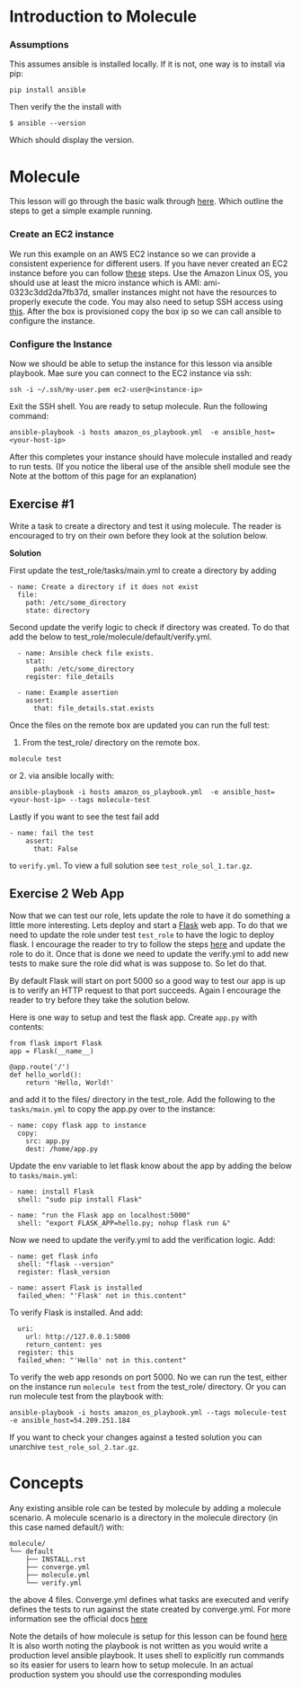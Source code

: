 # Introduction to Molecule 

### Assumptions
This assumes ansible is installed locally. If it is not, one way is to install via pip:
```
pip install ansible
```
Then verify the the install with 
```
$ ansible --version
```
Which should display the version.

# Molecule
This lesson will go through the basic walk through [here](https://molecule.readthedocs.io/en/latest/getting-started.html#run-test-sequence-commands).
Which outline the steps to get a simple example running. 

### Create an EC2 instance 
We run this example on an AWS EC2 instance so we can provide a consistent experience
for different users. If you have never created an EC2 instance before you can follow [these](https://docs.aws.amazon.com/efs/latest/ug/gs-step-one-create-ec2-resources.html)
steps. Use the Amazon Linux OS, you should use at least the micro instance 
which is AMI: ami-0323c3dd2da7fb37d, smaller instances might not have the 
resources to properly execute the code. You may also need to setup SSH access
using [this](https://docs.aws.amazon.com/AWSEC2/latest/UserGuide/ec2-key-pairs.html#having-ec2-create-your-key-pair).
After the box is provisioned copy the box ip so we can call ansible to
configure the instance.
 

### Configure the Instance
Now we should be able to setup the instance for this lesson via ansible playbook. 
Mae sure you can connect to the EC2 instance via ssh:
```
ssh -i ~/.ssh/my-user.pem ec2-user@<instance-ip>
```
Exit the SSH shell. You are ready to setup molecule. Run the following command:
```
ansible-playbook -i hosts amazon_os_playbook.yml  -e ansible_host=<your-host-ip>
```
After this completes your instance should have molecule installed and ready to 
run tests. (If you notice the liberal use of the ansible shell module see 
the Note at the bottom of this page for an explanation)

## Exercise #1
Write a task to create a directory and test it using molecule. The
reader is encouraged to try on their own before they look at the 
solution below.

**Solution**

First update the test_role/tasks/main.yml to create a directory by adding
```
- name: Create a directory if it does not exist
  file:
    path: /etc/some_directory
    state: directory
```

Second update the verify logic to check if directory was created. To do that
add the below to test_role/molecule/default/verify.yml.
```
  - name: Ansible check file exists.
    stat:
      path: /etc/some_directory
    register: file_details

  - name: Example assertion
    assert:
      that: file_details.stat.exists
```

Once the files on the remote box are updated you can run the full test:

1. From the test_role/ directory on the remote box. 
```
molecule test
```
or 2. via ansible locally with:
```
ansible-playbook -i hosts amazon_os_playbook.yml  -e ansible_host=<your-host-ip> --tags molecule-test
```
Lastly if you want to see the test fail add
```  
- name: fail the test
    assert:
      that: False
```
to `verify.yml`. To view a full solution see `test_role_sol_1.tar.gz`.

## Exercise 2 Web App
Now that we can test our role, lets update the role to have it do 
something a little more interesting. Lets deploy and start a [Flask](https://www.fullstackpython.com/flask.html)
web app. To do that we need to update the role under test `test_role`
to have the logic to deploy flask. I encourage the reader to try to
follow the steps [here](https://flask.palletsprojects.com/en/1.1.x/installation/)
and update the role to do it.
Once that is done we need to update the verify.yml to add new tests to make sure
the role did what is was suppose to. So let do that.

By default Flask will start on port 5000 so a good way to test our app is up is
to verify an HTTP request to that port succeeds. Again I encourage the reader
to try before they take the solution below.

Here is one way to setup and test the flask app. Create `app.py` with contents:
```
from flask import Flask
app = Flask(__name__)

@app.route('/')
def hello_world():
    return 'Hello, World!'
```
and add it to the files/ directory in the test_role. Add the following to the 
`tasks/main.yml` to copy the app.py over to the instance:
```
- name: copy flask app to instance
  copy: 
    src: app.py
    dest: /home/app.py
```
Update the env variable to let flask know about the app by adding the below to
`tasks/main.yml`:
```
- name: install Flask
  shell: "sudo pip install Flask"

- name: "run the Flask app on localhost:5000"
  shell: "export FLASK_APP=hello.py; nohup flask run &"
```
Now we need to update the verify.yml to add the verification logic. Add:
```
- name: get flask info
  shell: "flask --version"
  register: flask_version

- name: assert Flask is installed
  failed_when: "'Flask' not in this.content"
```
To verify Flask is installed. And add:
```
  uri:
    url: http://127.0.0.1:5000
    return_content: yes
  register: this
  failed_when: "'Hello' not in this.content"
```
To verify the web app resonds on port 5000.
No we can run the test, either on the instance run `molecule test` 
from the test_role/ directory. Or you can run molecule test from the playbook
with:
```
ansible-playbook -i hosts amazon_os_playbook.yml --tags molecule-test -e ansible_host=54.209.251.184 
```

If you want to check your changes against a tested solution you can 
unarchive `test_role_sol_2.tar.gz`.

# Concepts
Any existing ansible role can be tested by molecule by adding a molecule scenario.
A molecule scenario is a directory in the molecule directory (in this case 
named default/) with:
```
molecule/
└── default
    ├── INSTALL.rst
    ├── converge.yml
    ├── molecule.yml
    └── verify.yml
```
the above 4 files. Converge.yml defines what tasks are executed 
and verify defines the tests to run against the state created by
converge.yml. For more information see the official docs 
[here](https://molecule.readthedocs.io/en/latest/configuration.html#scenario)

Note the details of how molecule is setup for this lesson can be found [here](amazon_os_playbook.yml)
It is also worth noting the playbook is not written as you would write a production
level ansible playbook. It uses shell to explicitly run commands so its easier for 
users to learn how to setup molecule. In an actual production system you should use
the corresponding modules 
